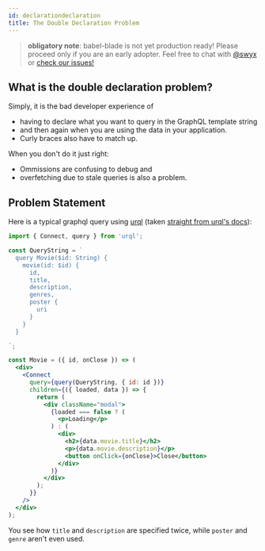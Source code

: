 ```yaml
---
id: declarationdeclaration
title: The Double Declaration Problem
---
```


> **obligatory note**: babel-blade is not yet production ready! Please proceed only if you are an early adopter. Feel free to chat with [@swyx](https://twitter.com/swyx) or [check our issues!](https://github.com/sw-yx/babel-blade/issues/)

## What is the double declaration problem?

Simply, it is the bad developer experience of

- having to declare what you want to query in the GraphQL template string
- and then again when you are using the data in your application.
- Curly braces also have to match up.

When you don't do it just right:

- Ommissions are confusing to debug and
- overfetching due to stale queries is also a problem.

## Problem Statement

Here is a typical graphql query using [urql](https://codesandbox.io/s/p5n69p23x0) (taken [straight from urql's docs](https://github.com/FormidableLabs/urql#getting-started)):

```jsx
import { Connect, query } from 'urql';

const QueryString = `
  query Movie($id: String) {
    movie(id: $id) {
      id,
      title,
      description,
      genres,
      poster {
        uri
      }
    }
  }

`;

const Movie = ({ id, onClose }) => (
  <div>
    <Connect
      query={query(QueryString, { id: id })}
      children={({ loaded, data }) => {
        return (
          <div className="modal">
            {loaded === false ? (
              <p>Loading</p>
            ) : (
              <div>
                <h2>{data.movie.title}</h2>
                <p>{data.movie.description}</p>
                <button onClick={onClose}>Close</button>
              </div>
            )}
          </div>
        );
      }}
    />
  </div>
);
```

You see how `title` and `description` are specified twice, while `poster` and `genre` aren't even used.
